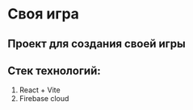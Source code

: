 # Своя игра

## Проект для создания своей игры

## Стек технологий:

1. React + Vite
2. Firebase cloud
